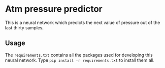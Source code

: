# Atm pressure predictor
This is a neural network which predicts the next value of pressure out of the last thirty samples.


## Usage
The `requirements.txt` contains all the packages used for developing this neural network. Type `pip install -r requirements.txt` to install them all.
